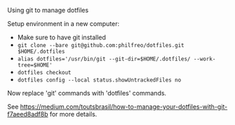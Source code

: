 Using git to manage dotfiles 

Setup environment in a new computer:
- Make sure to have git installed
- `git clone --bare git@github.com:philfreo/dotfiles.git $HOME/.dotfiles`
- `alias dotfiles='/usr/bin/git --git-dir=$HOME/.dotfiles/ --work-tree=$HOME'`
- `dotfiles checkout`
- `dotfiles config --local status.showUntrackedFiles no`

Now replace 'git' commands with 'dotfiles' commands.

See https://medium.com/toutsbrasil/how-to-manage-your-dotfiles-with-git-f7aeed8adf8b for more details.

